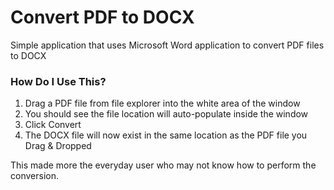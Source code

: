 # Convert PDF to DOCX
Simple application that uses Microsoft Word application to convert PDF files to DOCX

### How Do I Use This?
1. Drag a PDF file from file explorer into the white area of the window
2. You should see the file location will auto-populate inside the window
3. Click Convert
4. The DOCX file will now exist in the same location as the PDF file you Drag & Dropped

This made more the everyday user who may not know how to perform the conversion.

